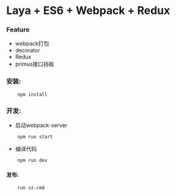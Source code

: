  Laya + ES6 + Webpack + Redux
 ====================================

### Feature
- webpack打包
- decorator
- Redux
- primus接口挡板

### 安装:
```
	npm install
``` 

### 开发:
- 启动webpack-server 
```
	npm run start
``` 
- 编译代码
```
	npm run dev
``` 

#### 发布:
```
	run zz.cmd
``` 